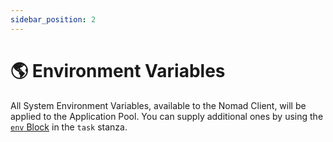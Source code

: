 ```yaml
---
sidebar_position: 2
---
```


# 🌎 Environment Variables

All System Environment Variables, available to the Nomad Client, will be applied to the Application Pool.
You can supply additional ones by using the [`env` Block](https://developer.hashicorp.com/nomad/docs/job-specification/env) in the `task` stanza.

